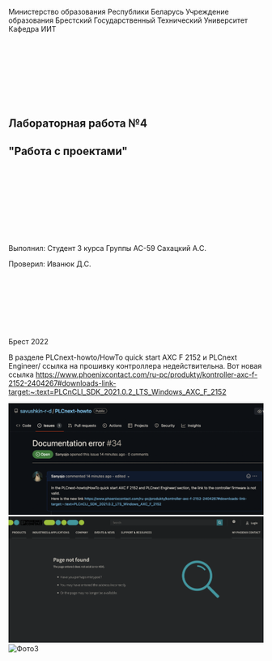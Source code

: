 Министерство образования Республики Беларусь
Учреждение образования Брестский Государственный Технический Университет
Кафедра ИИТ
<br/><br/><br/><br/><br/><br/><br/><br/><br/>
## Лабораторная работа №4
## "Работа с проектами"
<br/><br/><br/><br/><br/><br/><br/><br/><br/>
Выполнил:
Студент 3 курса
Группы АС-59
Сахацкий A.C.

Проверил:
Иванюк Д.С.
<br/><br/><br/><br/><br/><br/><br/><br/><br/>
Брест 2022

В разделе PLCnext-howto/HowTo quick start AXC F 2152 и PLCnext Engineer/ ссылка на прошивку контроллера недействительна.
Вот новая ссылка https://www.phoenixcontact.com/ru-pc/produkty/kontroller-axc-f-2152-2404267#downloads-link-target:~:text=PLCnCLI_SDK_2021.0.2_LTS_Windows_AXC_F_2152

![Фото1](https://raw.githubusercontent.com/brstu/MMIPU-2022/9e77847eb3ee857f33ba1355aaed148fe1b62bd8/trunk/as005925/task_04/doc/photo_2.png)
![Фото2](https://raw.githubusercontent.com/brstu/MMIPU-2022/76fbcf5938fecac874bbf126d4ca677b855c4823/trunk/as005925/task_04/doc/photo2.png)
![Фото3]()
